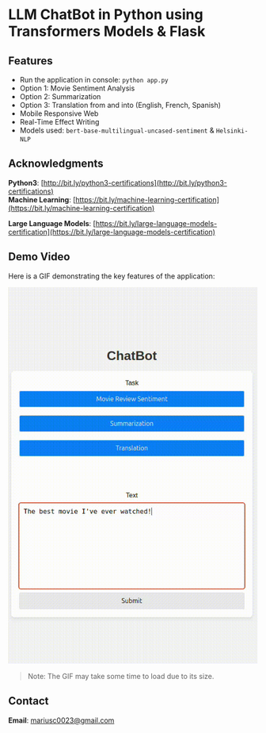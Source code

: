 # LLM ChatBot in Python using Transformers Models & Flask

## Features
- Run the application in console: `python app.py`
- Option 1: Movie Sentiment Analysis
- Option 2: Summarization
- Option 3: Translation from and into (English, French, Spanish)
- Mobile Responsive Web
- Real-Time Effect Writing
- Models used: `bert-base-multilingual-uncased-sentiment` & `Helsinki-NLP`

## Acknowledgments

**Python3**: [http://bit.ly/python3-certifications](http://bit.ly/python3-certifications)  
**Machine Learning**: [https://bit.ly/machine-learning-certification](https://bit.ly/machine-learning-certification)

**Large Language Models**: [https://bit.ly/large-language-models-certification](https://bit.ly/large-language-models-certification)


## Demo Video

Here is a GIF demonstrating the key features of the application:

![Demo Video](https://github.com/marius2347/LLM-ChatBot-in-Python-using-Flask/blob/main/video.gif)

> Note: The GIF may take some time to load due to its size.

## Contact

**Email**: mariusc0023@gmail.com
